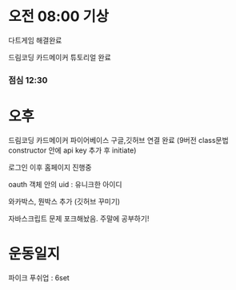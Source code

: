 # 오전 08:00 기상

다트게임 해결완료

드림코딩 카드메이커 튜토리얼 완료

### 점심 12:30

# 오후

드림코딩 카드메이커 파이어베이스 구글,깃허브 연결 완료 (9버전 class문법 constructor 안에 api key 추가 후 initiate)

로그인 이후 홈페이지 진행중

oauth 객체 안의 uid : 유니크한 아이디

와카박스, 뭔박스 추가 (깃허브 꾸미기)

자바스크립트 문제 포크해놨음. 주말에 공부하기!

# 운동일지

파이크 푸쉬업 : 6set
